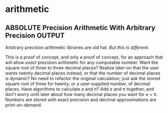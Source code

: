 arithmetic
==========

## ABSOLUTE Precision Arithmetic With Arbitrary Precision OUTPUT

Arbitrary precision arithmetic libraries are old hat. *But this is
different.*

This is a proof of concept, and only a proof of concept, for an approach
that will allow *exact* precision arithmetic for any computable
number. Want the square root of three to three decimal places? Realize later-on
that the user wants twenty decimal places instead, or that the number of
decimal places is dynamic? No need to refactor the original calculation; just
ask the stored square root of three for twenty, or a user-supplied number, of
decimal places. Have algorithms to calculate *e* and π? Add
*e* and π together, and don't worry until later about how many
decimal places you want for *e* + π. Numbers are stored with exact
precision and decimal approximations are print-on-demand.
